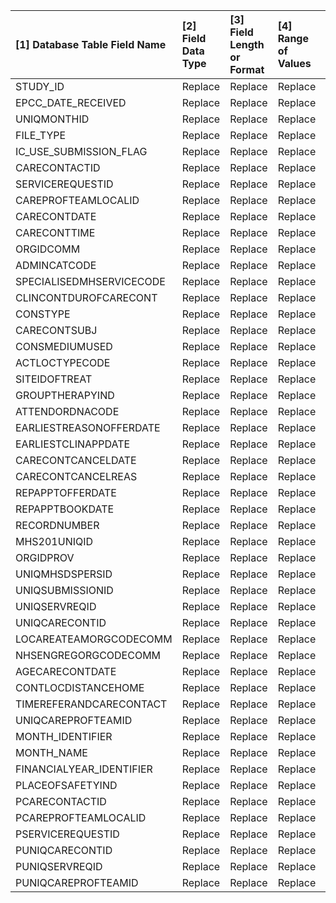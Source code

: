 |[1] Database Table Field Name |[2] Field Data Type |[3] Field Length or Format |[4] Range of Values |[5] Constraints |[6] Representation_of_Missing_Data |[7] Field Description |[8] Sensitive Field |[9] Identifiable Field |[10] Field_Group |[11] Notes |
|:-----------------------------|:-------------------|:--------------------------|:-------------------|:---------------|:----------------------------------|:---------------------|:-------------------|:----------------------|:----------------|:----------|
|STUDY_ID                      |Replace             |Replace                    |Replace             |Replace         |Replace                            |Replace               |Replace             |Replace                |Replace          |Replace    |
|EPCC_DATE_RECEIVED            |Replace             |Replace                    |Replace             |Replace         |Replace                            |Replace               |Replace             |Replace                |Replace          |Replace    |
|UNIQMONTHID                   |Replace             |Replace                    |Replace             |Replace         |Replace                            |Replace               |Replace             |Replace                |Replace          |Replace    |
|FILE_TYPE                     |Replace             |Replace                    |Replace             |Replace         |Replace                            |Replace               |Replace             |Replace                |Replace          |Replace    |
|IC_USE_SUBMISSION_FLAG        |Replace             |Replace                    |Replace             |Replace         |Replace                            |Replace               |Replace             |Replace                |Replace          |Replace    |
|CARECONTACTID                 |Replace             |Replace                    |Replace             |Replace         |Replace                            |Replace               |Replace             |Replace                |Replace          |Replace    |
|SERVICEREQUESTID              |Replace             |Replace                    |Replace             |Replace         |Replace                            |Replace               |Replace             |Replace                |Replace          |Replace    |
|CAREPROFTEAMLOCALID           |Replace             |Replace                    |Replace             |Replace         |Replace                            |Replace               |Replace             |Replace                |Replace          |Replace    |
|CARECONTDATE                  |Replace             |Replace                    |Replace             |Replace         |Replace                            |Replace               |Replace             |Replace                |Replace          |Replace    |
|CARECONTTIME                  |Replace             |Replace                    |Replace             |Replace         |Replace                            |Replace               |Replace             |Replace                |Replace          |Replace    |
|ORGIDCOMM                     |Replace             |Replace                    |Replace             |Replace         |Replace                            |Replace               |Replace             |Replace                |Replace          |Replace    |
|ADMINCATCODE                  |Replace             |Replace                    |Replace             |Replace         |Replace                            |Replace               |Replace             |Replace                |Replace          |Replace    |
|SPECIALISEDMHSERVICECODE      |Replace             |Replace                    |Replace             |Replace         |Replace                            |Replace               |Replace             |Replace                |Replace          |Replace    |
|CLINCONTDUROFCARECONT         |Replace             |Replace                    |Replace             |Replace         |Replace                            |Replace               |Replace             |Replace                |Replace          |Replace    |
|CONSTYPE                      |Replace             |Replace                    |Replace             |Replace         |Replace                            |Replace               |Replace             |Replace                |Replace          |Replace    |
|CARECONTSUBJ                  |Replace             |Replace                    |Replace             |Replace         |Replace                            |Replace               |Replace             |Replace                |Replace          |Replace    |
|CONSMEDIUMUSED                |Replace             |Replace                    |Replace             |Replace         |Replace                            |Replace               |Replace             |Replace                |Replace          |Replace    |
|ACTLOCTYPECODE                |Replace             |Replace                    |Replace             |Replace         |Replace                            |Replace               |Replace             |Replace                |Replace          |Replace    |
|SITEIDOFTREAT                 |Replace             |Replace                    |Replace             |Replace         |Replace                            |Replace               |Replace             |Replace                |Replace          |Replace    |
|GROUPTHERAPYIND               |Replace             |Replace                    |Replace             |Replace         |Replace                            |Replace               |Replace             |Replace                |Replace          |Replace    |
|ATTENDORDNACODE               |Replace             |Replace                    |Replace             |Replace         |Replace                            |Replace               |Replace             |Replace                |Replace          |Replace    |
|EARLIESTREASONOFFERDATE       |Replace             |Replace                    |Replace             |Replace         |Replace                            |Replace               |Replace             |Replace                |Replace          |Replace    |
|EARLIESTCLINAPPDATE           |Replace             |Replace                    |Replace             |Replace         |Replace                            |Replace               |Replace             |Replace                |Replace          |Replace    |
|CARECONTCANCELDATE            |Replace             |Replace                    |Replace             |Replace         |Replace                            |Replace               |Replace             |Replace                |Replace          |Replace    |
|CARECONTCANCELREAS            |Replace             |Replace                    |Replace             |Replace         |Replace                            |Replace               |Replace             |Replace                |Replace          |Replace    |
|REPAPPTOFFERDATE              |Replace             |Replace                    |Replace             |Replace         |Replace                            |Replace               |Replace             |Replace                |Replace          |Replace    |
|REPAPPTBOOKDATE               |Replace             |Replace                    |Replace             |Replace         |Replace                            |Replace               |Replace             |Replace                |Replace          |Replace    |
|RECORDNUMBER                  |Replace             |Replace                    |Replace             |Replace         |Replace                            |Replace               |Replace             |Replace                |Replace          |Replace    |
|MHS201UNIQID                  |Replace             |Replace                    |Replace             |Replace         |Replace                            |Replace               |Replace             |Replace                |Replace          |Replace    |
|ORGIDPROV                     |Replace             |Replace                    |Replace             |Replace         |Replace                            |Replace               |Replace             |Replace                |Replace          |Replace    |
|UNIQMHSDSPERSID               |Replace             |Replace                    |Replace             |Replace         |Replace                            |Replace               |Replace             |Replace                |Replace          |Replace    |
|UNIQSUBMISSIONID              |Replace             |Replace                    |Replace             |Replace         |Replace                            |Replace               |Replace             |Replace                |Replace          |Replace    |
|UNIQSERVREQID                 |Replace             |Replace                    |Replace             |Replace         |Replace                            |Replace               |Replace             |Replace                |Replace          |Replace    |
|UNIQCARECONTID                |Replace             |Replace                    |Replace             |Replace         |Replace                            |Replace               |Replace             |Replace                |Replace          |Replace    |
|LOCAREATEAMORGCODECOMM        |Replace             |Replace                    |Replace             |Replace         |Replace                            |Replace               |Replace             |Replace                |Replace          |Replace    |
|NHSENGREGORGCODECOMM          |Replace             |Replace                    |Replace             |Replace         |Replace                            |Replace               |Replace             |Replace                |Replace          |Replace    |
|AGECARECONTDATE               |Replace             |Replace                    |Replace             |Replace         |Replace                            |Replace               |Replace             |Replace                |Replace          |Replace    |
|CONTLOCDISTANCEHOME           |Replace             |Replace                    |Replace             |Replace         |Replace                            |Replace               |Replace             |Replace                |Replace          |Replace    |
|TIMEREFERANDCARECONTACT       |Replace             |Replace                    |Replace             |Replace         |Replace                            |Replace               |Replace             |Replace                |Replace          |Replace    |
|UNIQCAREPROFTEAMID            |Replace             |Replace                    |Replace             |Replace         |Replace                            |Replace               |Replace             |Replace                |Replace          |Replace    |
|MONTH_IDENTIFIER              |Replace             |Replace                    |Replace             |Replace         |Replace                            |Replace               |Replace             |Replace                |Replace          |Replace    |
|MONTH_NAME                    |Replace             |Replace                    |Replace             |Replace         |Replace                            |Replace               |Replace             |Replace                |Replace          |Replace    |
|FINANCIALYEAR_IDENTIFIER      |Replace             |Replace                    |Replace             |Replace         |Replace                            |Replace               |Replace             |Replace                |Replace          |Replace    |
|PLACEOFSAFETYIND              |Replace             |Replace                    |Replace             |Replace         |Replace                            |Replace               |Replace             |Replace                |Replace          |Replace    |
|PCARECONTACTID                |Replace             |Replace                    |Replace             |Replace         |Replace                            |Replace               |Replace             |Replace                |Replace          |Replace    |
|PCAREPROFTEAMLOCALID          |Replace             |Replace                    |Replace             |Replace         |Replace                            |Replace               |Replace             |Replace                |Replace          |Replace    |
|PSERVICEREQUESTID             |Replace             |Replace                    |Replace             |Replace         |Replace                            |Replace               |Replace             |Replace                |Replace          |Replace    |
|PUNIQCARECONTID               |Replace             |Replace                    |Replace             |Replace         |Replace                            |Replace               |Replace             |Replace                |Replace          |Replace    |
|PUNIQSERVREQID                |Replace             |Replace                    |Replace             |Replace         |Replace                            |Replace               |Replace             |Replace                |Replace          |Replace    |
|PUNIQCAREPROFTEAMID           |Replace             |Replace                    |Replace             |Replace         |Replace                            |Replace               |Replace             |Replace                |Replace          |Replace    |
